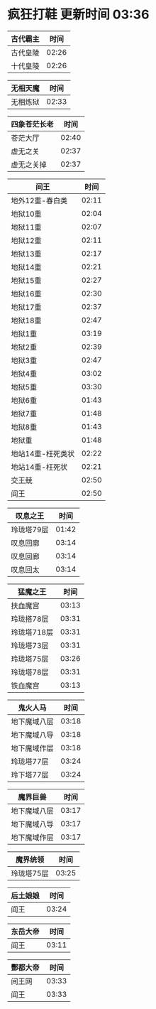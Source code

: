 # 疯狂打鞋 更新时间 03:36

| 古代霸主   | 时间    |
|--------|-------|
| 古代皇陵 | 02:26 |
| 十代皇陵 | 02:26 |

| 无相天魔   | 时间    |
|--------|-------|
| 无相炼狱 | 02:33 |

| 四象苍茫长老   | 时间    |
|--------|-------|
| 苍茫大厅 | 02:40 |
| 虚无之关 | 02:37 |
| 虚无之关掉 | 02:37 |

| 间王   | 时间    |
|--------|-------|
| 地外12重-春白类 | 02:11 |
| 地狱10重 | 02:04 |
| 地狱11重 | 02:07 |
| 地狱12重 | 02:11 |
| 地狱13重 | 02:17 |
| 地狱14重 | 02:21 |
| 地狱15重 | 02:27 |
| 地狱16重 | 02:30 |
| 地狱17重 | 02:37 |
| 地狱18重 | 02:47 |
| 地狱1重 | 03:19 |
| 地狱2重 | 02:39 |
| 地狱3重 | 02:47 |
| 地狱4重 | 03:02 |
| 地狱5重 | 03:30 |
| 地狱6重 | 01:43 |
| 地狱7重 | 01:48 |
| 地狱8重 | 01:43 |
| 地狱重 | 01:48 |
| 地站14重-枉死类状 | 02:22 |
| 地站14重-枉死状 | 02:21 |
| 交王兢 | 02:50 |
| 阎王 | 02:50 |

| 叹息之王   | 时间    |
|--------|-------|
| 玲珑塔79层 | 01:42 |
| 叹息回廓 | 03:14 |
| 叹息回廊 | 03:14 |
| 叹息回太 | 03:14 |

| 猛魔之王   | 时间    |
|--------|-------|
| 扶血魔宫 | 03:13 |
| 玲珑搭78层 | 03:31 |
| 玲珑塔718层 | 03:31 |
| 玲珑塔73层 | 03:31 |
| 玲珑塔75层 | 03:26 |
| 玲珑塔78层 | 03:31 |
| 铁血魔宫 | 03:13 |

| 鬼火人马   | 时间    |
|--------|-------|
| 地下魔域八层 | 03:18 |
| 地下魔域八导 | 03:18 |
| 地下魔域作层 | 03:18 |
| 玲珑塔77层 | 03:24 |
| 玲下塔77层 | 03:24 |

| 魔界巨兽   | 时间    |
|--------|-------|
| 地下魔域八层 | 03:17 |
| 地下魔域八导 | 03:17 |
| 地下魔域作层 | 03:17 |

| 魔界统领   | 时间    |
|--------|-------|
| 玲珑塔75层 | 03:25 |

| 后土娘娘   | 时间    |
|--------|-------|
| 阎王 | 03:24 |

| 东岳大帝   | 时间    |
|--------|-------|
| 阎王 | 03:11 |

| 酆都大帝   | 时间    |
|--------|-------|
| 间王网 | 03:33 |
| 阎王 | 03:33 |